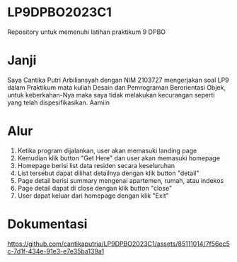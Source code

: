 # LP9DPBO2023C1
Repository untuk memenuhi latihan praktikum 9 DPBO

# Janji
Saya Cantika Putri Arbiliansyah dengan NIM 2103727 mengerjakan soal LP9 dalam Praktikum mata kuliah Desain dan Pemrograman Berorientasi Objek, untuk keberkahan-Nya maka saya tidak melakukan kecurangan seperti yang telah dispesifikasikan. Aamiin

# Alur
1. Ketika program dijalankan, user akan memasuki landing page
2. Kemudian klik button "Get Here" dan user akan memasuki homepage
3. Homepage berisi list data residen secara keseluruhan
4. List tersebut dapat dilihat detailnya dengan klik button "detail"
5. Page detail berisi summary mengenai apartemen, rumah, atau indekos
6. Page detail dapat di close dengan klik button "close"
7. User dapat keluar dari homepage dengan klik "Exit"

# Dokumentasi
https://github.com/cantikaputria/LP9DPBO2023C1/assets/85111014/7f56ec5c-7d1f-434e-91e3-e7e35ba139a1

